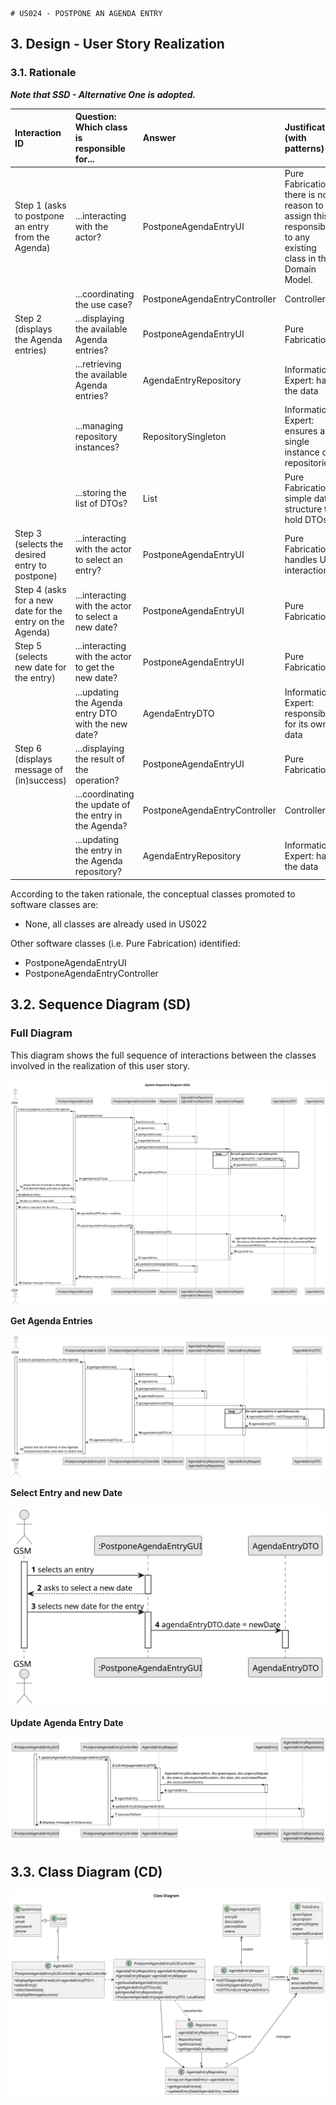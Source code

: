     # US024 - POSTPONE AN AGENDA ENTRY

## 3. Design - User Story Realization 

### 3.1. Rationale

_**Note that SSD - Alternative One is adopted.**_

| Interaction ID                                                                                                     | Question: Which class is responsible for...                | Answer                          | Justification (with patterns)                                                                                            |
|:-------------------------------------------------------------------------------------------------------------------|:-----------------------------------------------------------|:--------------------------------|:-------------------------------------------------------------------------------------------------------------------------|
| Step 1 (asks to postpone an entry from the Agenda)                                                                 | ...interacting with the actor?                             | PostponeAgendaEntryUI           | Pure Fabrication: there is no reason to assign this responsibility to any existing class in the Domain Model.            |
|                                                                                                                    | ...coordinating the use case?                              | PostponeAgendaEntryController   | Controller                                                                                                               |
| Step 2 (displays the Agenda entries)                                                                               | ...displaying the available Agenda entries?                | PostponeAgendaEntryUI           | Pure Fabrication                                                                                                         |
|                                                                                                                    | ...retrieving the available Agenda entries?                | AgendaEntryRepository           | Information Expert: has the data                                                                                          |
|                                                                                                                    | ...managing repository instances?                          | RepositorySingleton             | Information Expert: ensures a single instance of repositories                                                             |
|                                                                                                                    | ...storing the list of DTOs?                               | List<AgendaEntryDTO>            | Pure Fabrication: simple data structure to hold DTOs                                                                     |
| Step 3 (selects the desired entry to postpone)                                                                     | ...interacting with the actor to select an entry?          | PostponeAgendaEntryUI           | Pure Fabrication: handles UI interaction                                                                                 |
| Step 4 (asks for a new date for the entry on the Agenda)                                                           | ...interacting with the actor to select a new date?        | PostponeAgendaEntryUI           | Pure Fabrication                                                                                                         |
| Step 5 (selects new date for the entry)                                                                            | ...interacting with the actor to get the new date?         | PostponeAgendaEntryUI           | Pure Fabrication                                                                                                         |
|                                                                                                                    | ...updating the Agenda entry DTO with the new date?        | AgendaEntryDTO                  | Information Expert: responsible for its own data                                                                         |
| Step 6 (displays message of (in)success)                                                                           | ...displaying the result of the operation?                 | PostponeAgendaEntryUI           | Pure Fabrication                                                                                                         |
|                                                                                                                    | ...coordinating the update of the entry in the Agenda?     | PostponeAgendaEntryController   | Controller                                                                                                               |
|                                                                                                                    | ...updating the entry in the Agenda repository?            | AgendaEntryRepository           | Information Expert: has the data                                                                                          |
According to the taken rationale, the conceptual classes promoted to software classes are: 


* None, all classes are already used in US022


Other software classes (i.e. Pure Fabrication) identified: 

*  PostponeAgendaEntryUI
*  PostponeAgendaEntryController


## 3.2. Sequence Diagram (SD)
### Full Diagram

This diagram shows the full sequence of interactions between the classes involved in the realization of this user story.

![Sequence Diagram - Full](svg/us024-sequence-diagram-full-System_Sequence_Diagram__SSD_.svg)

**Get Agenda Entries**

![Sequence Diagram - Partial - Get Task Category List](svg/us024-partial-sequence-diagram-get-agenda-entries.svg)

**Select Entry and new Date**

![Sequence Diagram - Partial - Get Task Category Object](svg/us024-partial-sequence-diagram-select-entry-and-date.svg)

**Update Agenda Entry Date**

![Sequence Diagram - Partial - Get Employee](svg/us024-partial-sequence-diagram-update-agenda-entry-date.svg)

## 3.3. Class Diagram (CD)

![Class Diagram](svg/us024-class-diagram-Class_Diagram.svg)